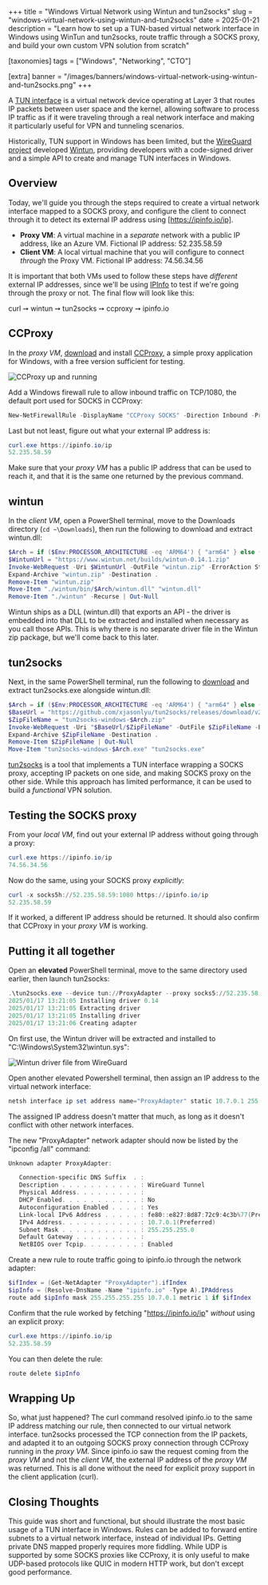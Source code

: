 +++
title = "Windows Virtual Network using Wintun and tun2socks"
slug = "windows-virtual-network-using-wintun-and-tun2socks"
date = 2025-01-21
description = "Learn how to set up a TUN-based virtual network interface in Windows using WinTun and tun2socks, route traffic through a SOCKS proxy, and build your own custom VPN solution from scratch"

[taxonomies]
tags = ["Windows", "Networking", "CTO"]

[extra]
banner = "/images/banners/windows-virtual-network-using-wintun-and-tun2socks.png"
+++

A [TUN interface](https://www.baeldung.com/linux/tun-interface-purpose) is a virtual network device operating at Layer 3 that routes IP packets between user space and the kernel, allowing software to process IP traffic as if it were traveling through a real network interface and making it particularly useful for VPN and tunneling scenarios.

Historically, TUN support in Windows has been limited, but the [WireGuard project](https://www.wireguard.com/) developed [Wintun](https://www.wintun.net/), providing developers with a code-signed driver and a simple API to create and manage TUN interfaces in Windows.

## Overview

Today, we'll guide you through the steps required to create a virtual network interface mapped to a SOCKS proxy, and configure the client to connect through it to detect its external IP address using [https://ipinfo.io/ip].

* **Proxy VM**: A virtual machine in a *separate* network with a public IP address, like an Azure VM. Fictional IP address: 52.235.58.59
* **Client VM**: A local virtual machine that you will configure to connect *through* the Proxy VM. Fictional IP address: 74.56.34.56

It is important that both VMs used to follow these steps have *different* external IP addresses, since we'll be using [IPInfo](https://ipinfo.io/) to test if we're going through the proxy or not. The final flow will look like this:

curl ➙ wintun ➙ tun2socks ➙ ccproxy ➙ ipinfo.io

## CCProxy

In the *proxy VM*, [download](https://update.youngzsoft.com/ccproxy/update/ccproxysetup.exe) and install [CCProxy](https://www.youngzsoft.net/ccproxy/), a simple proxy application for Windows, with a free version sufficient for testing.

![CCProxy up and running](/images/posts/wintun-ccproxy-up-and-running.png)

Add a Windows firewall rule to allow inbound traffic on TCP/1080, the default port used for SOCKS in CCProxy:

```powershell
New-NetFirewallRule -DisplayName "CCProxy SOCKS" -Direction Inbound -Protocol TCP -LocalPort 1080 -Action Allow
```

Last but not least, figure out what your external IP address is:

```powershell
curl.exe https://ipinfo.io/ip
52.235.58.59
```

Make sure that your *proxy VM* has a public IP address that can be used to reach it, and that it is the same one returned by the previous command.

## wintun

In the *client VM*, open a PowerShell terminal, move to the Downloads directory (`cd ~\Downloads`), then run the following to download and extract wintun.dll:

```powershell
$Arch = if ($Env:PROCESSOR_ARCHITECTURE -eq 'ARM64') { "arm64" } else { "amd64" }
$WintunUrl = "https://www.wintun.net/builds/wintun-0.14.1.zip"
Invoke-WebRequest -Uri $WintunUrl -OutFile "wintun.zip" -ErrorAction Stop
Expand-Archive "wintun.zip" -Destination .
Remove-Item "wintun.zip"
Move-Item "./wintun/bin/$Arch/wintun.dll" "wintun.dll"
Remove-Item "./wintun" -Recurse | Out-Null
```

Wintun ships as a DLL (wintun.dll) that exports an API - the driver is embedded into that DLL to be extracted and installed when necessary as you call those APIs. This is why there is no separate driver file in the Wintun zip package, but we'll come back to this later.

## tun2socks

Next, in the same PowerShell terminal, run the following to [download](https://github.com/xjasonlyu/tun2socks/releases) and extract tun2socks.exe alongside wintun.dll:

```powershell
$Arch = if ($Env:PROCESSOR_ARCHITECTURE -eq 'ARM64') { "arm64" } else { "amd64" }
$BaseUrl = "https://github.com/xjasonlyu/tun2socks/releases/download/v2.5.2"
$ZipFileName = "tun2socks-windows-$Arch.zip"
Invoke-WebRequest -Uri "$BaseUrl/$ZipFileName" -OutFile $ZipFileName -ErrorAction Stop
Expand-Archive $ZipFileName -Destination .
Remove-Item $ZipFileName | Out-Null
Move-Item "tun2socks-windows-$Arch.exe" "tun2socks.exe"
```

[tun2socks](https://github.com/xjasonlyu/tun2socks) is a tool that implements a TUN interface wrapping a SOCKS proxy, accepting IP packets on one side, and making SOCKS proxy on the other side. While this approach has limited performance, it can be used to build a *functional* VPN solution.

## Testing the SOCKS proxy

From your *local VM*, find out your external IP address without going through a proxy:

```powershell
curl.exe https://ipinfo.io/ip
74.56.34.56
```

Now do the same, using your SOCKS proxy *explicitly*:

```powershell
curl -x socks5h://52.235.58.59:1080 https://ipinfo.io/ip
52.235.58.59
```

If it worked, a different IP address should be returned. It should also confirm that CCProxy in your *proxy VM* is working.

## Putting it all together

Open an **elevated** PowerShell terminal, move to the same directory used earlier, then launch tun2socks:

```powershell
.\tun2socks.exe --device tun://ProxyAdapter --proxy socks5://52.235.58.59:1080 --loglevel debug
2025/01/17 13:21:05 Installing driver 0.14
2025/01/17 13:21:05 Extracting driver
2025/01/17 13:21:05 Installing driver
2025/01/17 13:21:06 Creating adapter
```

On first use, the Wintun driver will be extracted and installed to "C:\Windows\System32\wintun.sys":

![Wintun driver file from WireGuard](/images/posts/wintun-driver-file-from-wireguard.png)

Open another elevated Powershell terminal, then assign an IP address to the virtual network interface:

```powershell
netsh interface ip set address name="ProxyAdapter" static 10.7.0.1 255.255.255.0
```

The assigned IP address doesn't matter that much, as long as it doesn't conflict with other network interfaces.

The new "ProxyAdapter" network adapter should now be listed by the "ipconfig /all" command:

```powershell
Unknown adapter ProxyAdapter:

   Connection-specific DNS Suffix  . :
   Description . . . . . . . . . . . : WireGuard Tunnel
   Physical Address. . . . . . . . . :
   DHCP Enabled. . . . . . . . . . . : No
   Autoconfiguration Enabled . . . . : Yes
   Link-local IPv6 Address . . . . . : fe80::e827:8d87:72c9:4c3b%77(Preferred)
   IPv4 Address. . . . . . . . . . . : 10.7.0.1(Preferred)
   Subnet Mask . . . . . . . . . . . : 255.255.255.0
   Default Gateway . . . . . . . . . :
   NetBIOS over Tcpip. . . . . . . . : Enabled
```

Create a new rule to route traffic going to ipinfo.io through the network adapter:

```powershell
$ifIndex = (Get-NetAdapter "ProxyAdapter").ifIndex
$ipInfo = (Resolve-DnsName -Name "ipinfo.io" -Type A).IPAddress
route add $ipInfo mask 255.255.255.255 10.7.0.1 metric 1 if $ifIndex
```

Confirm that the rule worked by fetching "https://ipinfo.io/ip" *without* using an explicit proxy:

```powershell
curl.exe https://ipinfo.io/ip
52.235.58.59
```

You can then delete the rule:

```powershell
route delete $ipInfo
```

## Wrapping Up

So, what just happened? The curl command resolved ipinfo.io to the same IP address matching our rule, then connected to our virtual network interface. tun2socks processed the TCP connection from the IP packets, and adapted it to an outgoing SOCKS proxy connection through CCProxy running in the *proxy VM*. Since ipinfo.io saw the request coming from the *proxy VM* and not the *client VM*, the external IP address of the *proxy VM* was returned. This is all done without the need for explicit proxy support in the client application (curl).

## Closing Thoughts

This guide was short and functional, but should illustrate the most basic usage of a TUN interface in Windows. Rules can be added to forward entire subnets to a virtual network interface, instead of individual IPs. Getting private DNS mapped properly requires more fiddling. While UDP is supported by some SOCKS proxies like CCProxy, it is only useful to make UDP-based protocols like QUIC in modern HTTP work, but don't except good performance.
